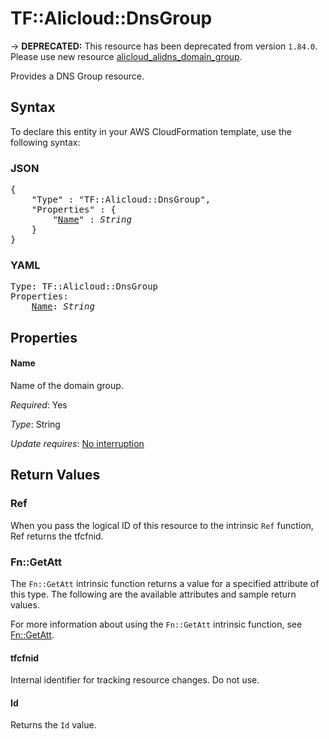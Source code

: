 # TF::Alicloud::DnsGroup

-> **DEPRECATED:**  This resource  has been deprecated from version `1.84.0`. Please use new resource [alicloud_alidns_domain_group](https://www.terraform.io/docs/providers/alicloud/r/alidns_domain_group.html).

Provides a DNS Group resource.

## Syntax

To declare this entity in your AWS CloudFormation template, use the following syntax:

### JSON

<pre>
{
    "Type" : "TF::Alicloud::DnsGroup",
    "Properties" : {
        "<a href="#name" title="Name">Name</a>" : <i>String</i>
    }
}
</pre>

### YAML

<pre>
Type: TF::Alicloud::DnsGroup
Properties:
    <a href="#name" title="Name">Name</a>: <i>String</i>
</pre>

## Properties

#### Name

Name of the domain group.

_Required_: Yes

_Type_: String

_Update requires_: [No interruption](https://docs.aws.amazon.com/AWSCloudFormation/latest/UserGuide/using-cfn-updating-stacks-update-behaviors.html#update-no-interrupt)

## Return Values

### Ref

When you pass the logical ID of this resource to the intrinsic `Ref` function, Ref returns the tfcfnid.

### Fn::GetAtt

The `Fn::GetAtt` intrinsic function returns a value for a specified attribute of this type. The following are the available attributes and sample return values.

For more information about using the `Fn::GetAtt` intrinsic function, see [Fn::GetAtt](https://docs.aws.amazon.com/AWSCloudFormation/latest/UserGuide/intrinsic-function-reference-getatt.html).

#### tfcfnid

Internal identifier for tracking resource changes. Do not use.

#### Id

Returns the <code>Id</code> value.

